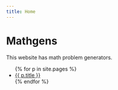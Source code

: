 ```yaml
---
title: Home
---
```

# Mathgens
This website has math problem generators.

<ul>
      {% for p in site.pages %}
        <li>
          <a href="{{site.baseurl}}/{{ p.url }}">{{ p.title }}</a>
        </li>
      {% endfor %}
</ul>
